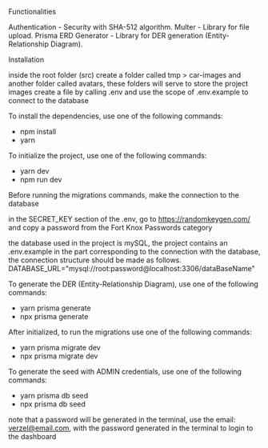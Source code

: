 Functionalities

Authentication - Security with SHA-512 algorithm.
Multer - Library for file upload.
Prisma ERD Generator - Library for DER generation (Entity-Relationship Diagram).

Installation

inside the root folder (src) create a folder called tmp > car-images and another folder called avatars, these folders will serve to store the project images
create a file by calling .env and use the scope of .env.example to connect to the database

To install the dependencies, use one of the following commands:

- npm install
- yarn

To initialize the project, use one of the following commands:

- yarn dev
- npm run dev

Before running the migrations commands, make the connection to the database

in the SECRET_KEY section of the .env, go to https://randomkeygen.com/ and copy a password from the Fort Knox Passwords category

the database used in the project is mySQL, the project contains an .env.example
in the part corresponding to the connection with the database, the connection structure should be made as follows.
DATABASE_URL="mysql://root:password@localhost:3306/dataBaseName"

To generate the DER (Entity-Relationship Diagram), use one of the following commands:

- yarn prisma generate
- npx prisma generate

After initialized, to run the migrations use one of the following commands:

- yarn prisma migrate dev
- npx prisma migrate dev

To generate the seed with ADMIN credentials, use one of the following commands:

- yarn prisma db seed
- npx prisma db seed

note that a password will be generated in the terminal, use the email: verzel@email.com, with the password generated in the terminal to login to the dashboard
